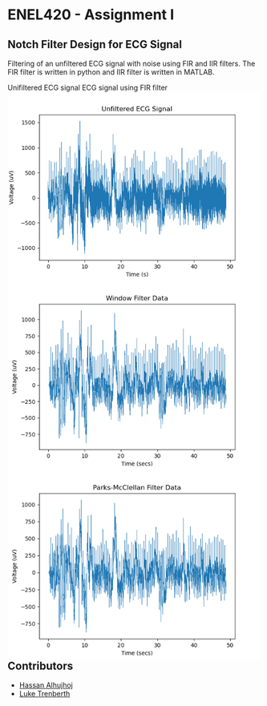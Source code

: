 # ENEL420 - Assignment I
## Notch Filter Design for ECG Signal
Filtering of an unfiltered ECG signal with noise using FIR and IIR filters. The FIR filter is written in python and IIR filter is written in MATLAB.

Unifiltered ECG signal
<img src="wiki/main1.png" alt="Unifiltered ECG Signal" width="600" align="left"/>
ECG signal using FIR filter
<img src="wiki/main2.png" alt="filtered ECG Signal" width="600" align="left"/>
<img src="wiki/main3.png" alt="filtered ECG Signal" width="600" align="left"/>

## Contributors
* [Hassan Alhujhoj](https://eng-git.canterbury.ac.nz/haa61)
* [Luke Trenberth](https://eng-git.canterbury.ac.nz/ltr28)


